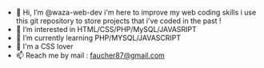 - 👋 Hi, I’m @waza-web-dev i'm here to improve my web coding skills i use this git repository to store projects that i've coded in the past !
- 👀 I’m interested in HTML/CSS/PHP/MySQL/JAVASRIPT
- 🌱 I’m currently learning PHP/MYSQL/JAVASCRIPT
- 💞️ I'm a CSS lover
- 📫 Reach me by mail : faucher87@gmail.com
<!---
waza-web-dev/waza-web-dev is a ✨ special ✨ repository because its `README.md` (this file) appears on your GitHub profile.
You can click the Preview link to take a look at your changes.
--->
